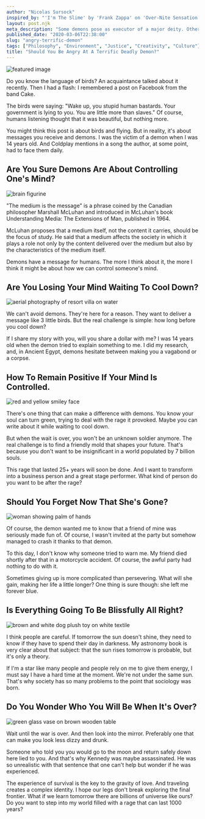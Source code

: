```yaml
---
author: "Nicolas Sursock"
inspired_by: "'I'm The Slime' by 'Frank Zappa' on 'Over-Nite Sensation'"
layout: post.njk
meta_description: "Some demons pose as executor of a major deity. Other demons are just friendly because they feel alone. Guess that's a story you will tell."
published_date: "2020-03-06T22:38:00"
slug: "angry-terrific-demon"
tags: ["Philosophy", "Environment", "Justice", "Creativity", "Culture"]
title: "Should You Be Angry At A Terrific Deadly Demon?"
---
```


![featured image](https://images.unsplash.com/photo-1619983453269-98a0917b75bd?ixlib=rb-4.0.3&ixid=MnwxMjA3fDB8MHxwaG90by1wYWdlfHx8fGVufDB8fHx8&auto=format&fit=crop)

Do you know the language of birds? An acquaintance talked about it recently. Then I had a flash: I remembered a post on Facebook from the band Cake.

The birds were saying: "Wake up, you stupid human bastards. Your government is lying to you. You are little more than slaves." Of course, humans listening thought that it was beautiful, but nothing more.

You might think this post is about birds and flying. But in reality, it's about messages you receive and demons. I was the victim of a demon when I was 14 years old. And Coldplay mentions in a song the author, at some point, had to face them daily.

## Are You Sure Demons Are About Controlling One's Mind?

![brain figurine](https://images.unsplash.com/photo-1566669437687-7040a6926753?ixlib=rb-4.0.3&ixid=MnwxMjA3fDB8MHxwaG90by1wYWdlfHx8fGVufDB8fHx8&auto=format&fit=crop&q=80&w=800&h=600)

"The medium is the message" is a phrase coined by the Canadian philosopher Marshall McLuhan and introduced in McLuhan's book Understanding Media: The Extensions of Man, published in 1964.

McLuhan proposes that a medium itself, not the content it carries, should be the focus of study. He said that a medium affects the society in which it plays a role not only by the content delivered over the medium but also by the characteristics of the medium itself.

Demons have a message for humans. The more I think about it, the more I think it might be about how we can control someone's mind.

## Are You Losing Your Mind Waiting To Cool Down?

![aerial photography of resort villa on water](https://images.unsplash.com/photo-1470214203634-e436a8848e23?ixlib=rb-4.0.3&ixid=MnwxMjA3fDB8MHxwaG90by1wYWdlfHx8fGVufDB8fHx8&auto=format&fit=crop&q=80&w=800&h=600)

We can't avoid demons. They're here for a reason. They want to deliver a message like 3 little birds. But the real challenge is simple: how long before you cool down?

If I share my story with you, will you share a dollar with me? I was 14 years old when the demon tried to explain something to me. I did my research, and, in Ancient Egypt, demons hesitate between making you a vagabond or a corpse.

## How To Remain Positive If Your Mind Is Controlled.

![red and yellow smiley face](https://images.unsplash.com/photo-1626677804885-381f0d53a1bb?ixlib=rb-4.0.3&ixid=MnwxMjA3fDB8MHxwaG90by1wYWdlfHx8fGVufDB8fHx8&auto=format&fit=crop&q=80&w=800&h=600)

There's one thing that can make a difference with demons. You know your soul can turn green, trying to deal with the rage it provoked. Maybe you can write about it while waiting to cool down.

But when the wait is over, you won't be an unknown soldier anymore. The real challenge is to find a friendly mold that shapes your future. That's because you don't want to be insignificant in a world populated by 7 billion souls.

This rage that lasted 25+ years will soon be done. And I want to transform into a business person and a great stage performer. What kind of person do you want to be after the rage?

## Should You Forget Now That She's Gone?

![woman showing palm of hands](https://images.unsplash.com/photo-1620247405684-8352d6d7ce09?ixlib=rb-4.0.3&ixid=MnwxMjA3fDB8MHxwaG90by1wYWdlfHx8fGVufDB8fHx8&auto=format&fit=crop&q=80&w=800&h=600)

Of course, the demon wanted me to know that a friend of mine was seriously made fun of. Of course, I wasn't invited at the party but somehow managed to crash it thanks to that demon.

To this day, I don't know why someone tried to warn me. My friend died shortly after that in a motorcycle accident. Of course, the awful party had nothing to do with it.

Sometimes giving up is more complicated than persevering. What will she gain, making her life a little longer? One thing is sure though: she left me forever blue.

## Is Everything Going To Be Blissfully All Right?

![brown and white dog plush toy on white textile](https://images.unsplash.com/photo-1596137765338-28b0b9bd3de6?ixlib=rb-4.0.3&ixid=MnwxMjA3fDB8MHxwaG90by1wYWdlfHx8fGVufDB8fHx8&auto=format&fit=crop&q=80&w=800&h=600)

I think people are careful. If tomorrow the sun doesn't shine, they need to know if they have to spend their day in darkness. My astronomy book is very clear about that subject: that the sun rises tomorrow is probable, but it's only a theory.

If I'm a star like many people and people rely on me to give them energy, I must say I have a hard time at the moment. We're not under the same sun. That's why society has so many problems to the point that sociology was born.

## Do You Wonder Who You Will Be When It's Over?

![green glass vase on brown wooden table](https://images.unsplash.com/photo-1601257774527-a5b80a1f13ac?ixlib=rb-4.0.3&ixid=MnwxMjA3fDB8MHxwaG90by1wYWdlfHx8fGVufDB8fHx8&auto=format&fit=crop&q=80&w=800&h=600)

Wait until the war is over. And then look into the mirror. Preferably one that can make you look less dizzy and drunk.

Someone who told you you would go to the moon and return safely down here lied to you. And that's why Kennedy was maybe assassinated. He was so unrealistic with that sentence that one can't help but wonder if he was experienced.

The experience of survival is the key to the gravity of love. And traveling creates a complex identity. I hope our legs don't break exploring the final frontier. What if we learn tomorrow there are billions of universe like ours? Do you want to step into my world filled with a rage that can last 1000 years? 